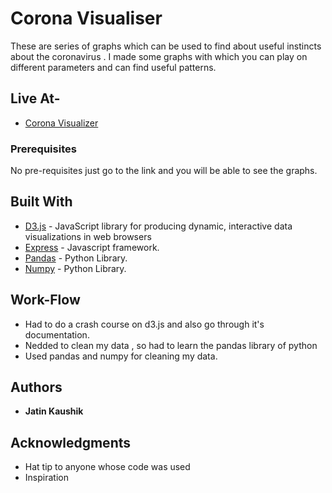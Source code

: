 # Corona Visualiser

These are series of graphs which can be used to find about useful instincts about the coronavirus . I made some graphs with which you can play on different parameters and can find useful patterns.

## Live At-

  * [Corona Visualizer](https://corona-visualiser.herokuapp.com/)

### Prerequisites

No pre-requisites just go to the link and you will be able to see the graphs.


## Built With

* [D3.js](https://d3js.org) - JavaScript library for producing dynamic, interactive data visualizations in web browsers
* [Express](https://expressjs.com/en/starter/installing.html) - Javascript framework.
* [Pandas](https://pandas.pydata.org/docs/) - Python Library.
* [Numpy](https://numpy.org/doc/) - Python Library.


## Work-Flow

* Had to do a crash course on d3.js and also go through it's documentation.
* Nedded to clean my data , so had to learn the pandas library of python
* Used pandas and numpy for cleaning my data.

## Authors

* **Jatin Kaushik**


## Acknowledgments

* Hat tip to anyone whose code was used
* Inspiration

